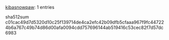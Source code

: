 [kibasnowpaw](https://github.com/kibasnowpaw): 1 entries

sha512sum c01cac49d7d5320d10c25f139714de4ca2efc42b09dfb5cfaaa967f9fc447224b6a767c49b74d86d00afa0094cdd757696144ab519416c53cec82f7d57dc6983
